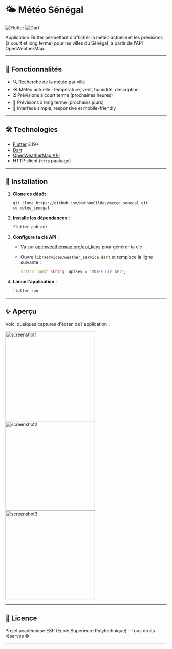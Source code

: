 # 🌤️ Météo Sénégal
![Flutter](https://img.shields.io/badge/flutter-3.19-blue?logo=flutter&logoColor=white)
![Dart](https://img.shields.io/badge/dart-stable-blue?logo=dart)

Application Flutter permettant d'afficher la météo actuelle et les prévisions (à court et long terme) pour les villes du Sénégal, à partir de l'API OpenWeatherMap.

---

## 📱 Fonctionnalités

- 🔍 Recherche de la météo par ville
- ☀️ Météo actuelle : température, vent, humidité, description
- ⏳ Prévisions à court terme (prochaines heures)
- 📅 Prévisions à long terme (prochains jours)
- 📱 Interface simple, responsive et mobile-friendly

---

## 🛠️ Technologies

- [Flutter](https://flutter.dev) 3.19+
- [Dart](https://dart.dev)
- [OpenWeatherMap API](https://openweathermap.org/api)
- HTTP client (`http` package)

---

## 🔧 Installation

1. **Clone ce dépôt** :
   ```bash
   git clone https://github.com/NathanGildas/meteo_senegal.git
   cd meteo_senegal
    ```

2. **Installe les dépendances** :

   ```bash
   flutter pub get
   ```

3. **Configure ta clé API** :

   * Va sur [openweathermap.org/api\_keys](https://home.openweathermap.org/api_keys) pour générer ta clé
   * Ouvre `lib/services/weather_service.dart` et remplace la ligne suivante :

     ```dart
     static const String _apiKey = 'VOTRE_CLÉ_API';
     ```

4. **Lance l'application** :

   ```bash
   flutter run
   ```

---

## ✨ Aperçu

Voici quelques captures d'écran de l'application :

<img src="https://github.com/user-attachments/assets/afd8732e-2ad6-4a6c-854d-2b02492c45b5" alt="screenshot1" width="280"/>
<img src="https://github.com/user-attachments/assets/29f2971a-97e0-425a-a179-3a8d3866fded" alt="screenshot2" width="280"/>
<img src="https://github.com/user-attachments/assets/6fe80c3e-378c-4e6e-bad0-3a77683796c6" alt="screenshot3" width="280"/>

---

## 📄 Licence

Projet académique ESP (École Supérieure Polytechnique) – Tous droits réservés ©

---
